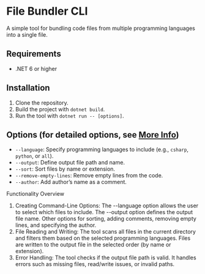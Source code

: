 # File Bundler CLI

A simple tool for bundling code files from multiple programming languages into a single file.

## Requirements
- .NET 6 or higher

## Installation
1. Clone the repository.
2. Build the project with `dotnet build`.
3. Run the tool with `dotnet run -- [options]`.

## Options (for detailed options, see [More Info](#more-info))
- `--language`: Specify programming languages to include (e.g., `csharp`, `python`, or `all`).
- `--output`: Define output file path and name.
- `--sort`: Sort files by name or extension.
- `--remove-empty-lines`: Remove empty lines from the code.
- `--author`: Add author’s name as a comment.

Functionality Overview
1. Creating Command-Line Options:
The --language option allows the user to select which files to include.
The --output option defines the output file name.
Other options for sorting, adding comments, removing empty lines, and specifying the author.
2. File Reading and Writing:
The tool scans all files in the current directory and filters them based on the selected programming languages.
Files are written to the output file in the selected order (by name or extension).
3. Error Handling:
The tool checks if the output file path is valid.
It handles errors such as missing files, read/write issues, or invalid paths.
